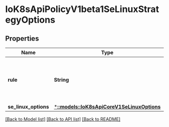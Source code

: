 # IoK8sApiPolicyV1beta1SeLinuxStrategyOptions

## Properties
Name | Type | Description | Notes
------------ | ------------- | ------------- | -------------
**rule** | **String** | rule is the strategy that will dictate the allowable labels that may be set. | 
**se_linux_options** | [***::models::IoK8sApiCoreV1SeLinuxOptions**](io.k8s.api.core.v1.SELinuxOptions.md) |  | [optional] 

[[Back to Model list]](../README.md#documentation-for-models) [[Back to API list]](../README.md#documentation-for-api-endpoints) [[Back to README]](../README.md)


